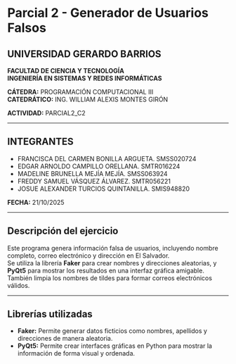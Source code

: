 # Parcial 2 - Generador de Usuarios Falsos

## UNIVERSIDAD GERARDO BARRIOS
**FACULTAD DE CIENCIA Y TECNOLOGÍA**  
**INGENIERÍA EN SISTEMAS Y REDES INFORMÁTICAS**  

**CÁTEDRA:** PROGRAMACIÓN COMPUTACIONAL III  
**CATEDRÁTICO:** ING. WILLIAM ALEXIS MONTES GIRÓN  

**ACTIVIDAD:** PARCIAL2_C2  

---

## INTEGRANTES
- FRANCISCA DEL CARMEN BONILLA ARGUETA. SMSS020724  
- EDGAR ARNOLDO CAMPILLO ORELLANA. SMTR016224  
- MADELINE BRUNELLA MEJÍA MEJÍA. SMSS063924  
- FREDDY SAMUEL VÁSQUEZ ÁLVAREZ. SMTR056221  
- JOSUE ALEXANDER TURCIOS QUINTANILLA. SMIS948820  

**FECHA:** 21/10/2025  

---

## Descripción del ejercicio
Este programa genera información falsa de usuarios, incluyendo nombre completo, correo electrónico y dirección en El Salvador.  
Se utiliza la librería **Faker** para crear nombres y direcciones aleatorias, y **PyQt5** para mostrar los resultados en una interfaz gráfica amigable.  
También limpia los nombres de tildes para formar correos electrónicos válidos.  

---

## Librerías utilizadas
- **Faker:** Permite generar datos ficticios como nombres, apellidos y direcciones de manera aleatoria.  
- **PyQt5:** Permite crear interfaces gráficas en Python para mostrar la información de forma visual y ordenada.  


